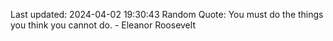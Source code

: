 Last updated: 2024-04-02 19:30:43
Random Quote: You must do the things you think you cannot do. - Eleanor Roosevelt